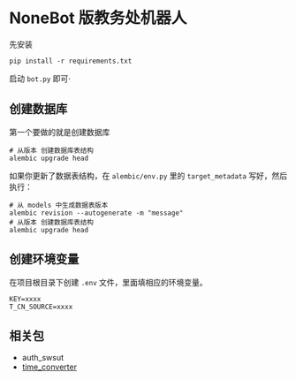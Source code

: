 # NoneBot 版教务处机器人

先安装
```shell
pip install -r requirements.txt
```


启动 `bot.py` 即可·

## 创建数据库
第一个要做的就是创建数据库
```shell
# 从版本 创建数据库表结构
alembic upgrade head
```

如果你更新了数据表结构，在 `alembic/env.py` 里的 `target_metadata` 写好，然后执行：
```shell
# 从 models 中生成数据表版本
alembic revision --autogenerate -m "message"
# 从版本 创建数据库表结构
alembic upgrade head
```

## 创建环境变量
在项目根目录下创建 `.env` 文件，里面填相应的环境变量。
```
KEY=xxxx
T_CN_SOURCE=xxxx
```

## 相关包
- auth_swsut
- [time_converter](https://github.com/BuddingLab/time_converter)